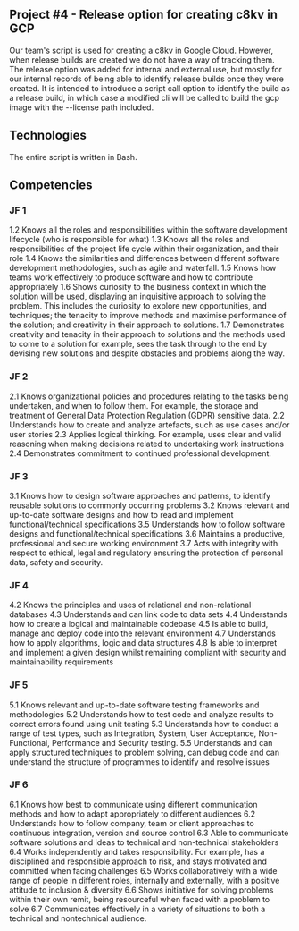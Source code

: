 ## Project #4 - Release option for creating c8kv in GCP

Our team's script is used for creating a c8kv in Google Cloud. However, when release builds are created we do not have a way of tracking them.
The release option was added for internal and external use, but mostly for our internal records of being able to identify release builds once they were created. It is intended to introduce a script call option to identify the build as a release build, in which case a modified cli will be called to build the gcp image with the --license path included. 

## Technologies
The entire script is written in Bash.

## Competencies
### JF 1
1.2 Knows all the roles and responsibilities within the software development lifecycle (who is responsible for what)
1.3 Knows all the roles and responsibilities of the project life cycle within their organization, and their role
1.4 Knows the similarities and differences between different software development methodologies, such as agile and waterfall.
1.5 Knows how teams work effectively to produce software and how to contribute appropriately
1.6 Shows curiosity to the business context in which the solution will be used, displaying an inquisitive approach to solving the problem. This includes the curiosity to explore new opportunities, and techniques; the tenacity to improve methods and maximise performance of the solution; and creativity in their approach to solutions.
1.7 Demonstrates creativity and tenacity in their approach to solutions and the methods used to come to a solution for example, sees the task through to the end by devising new solutions and despite obstacles and problems along the way.

### JF 2
2.1 Knows organizational policies and procedures relating to the tasks being undertaken, and when to follow them. For example, the storage and treatment of General Data Protection Regulation (GDPR) sensitive data.
2.2 Understands how to create and analyze artefacts, such as use cases and/or user stories
2.3 Applies logical thinking. For example, uses clear and valid reasoning when making decisions related to undertaking work instructions
2.4 Demonstrates commitment to continued professional development.

### JF 3
3.1 Knows how to design software approaches and patterns, to identify reusable solutions to commonly occurring problems
3.2 Knows relevant and up-to-date software designs and how to read and implement functional/technical specifications
3.5 Understands how to follow software designs and functional/technical specifications
3.6 Maintains a productive, professional and secure working environment
3.7 Acts with integrity with respect to ethical, legal and regulatory ensuring the protection of personal data, safety and security.

### JF 4
4.2 Knows the principles and uses of relational and non-relational databases
4.3 Understands and can link code to data sets
4.4 Understands how to create a logical and maintainable codebase
4.5 Is able to build, manage and deploy code into the relevant environment
4.7 Understands how to apply algorithms, logic and data structures
4.8 Is able to interpret and implement a given design whilst remaining compliant with security and maintainability requirements

### JF 5
5.1 Knows relevant and up-to-date software testing frameworks and methodologies
5.2 Understands how to test code and analyze results to correct errors found using unit testing
5.3 Understands how to conduct a range of test types, such as Integration, System, User Acceptance, Non-Functional, Performance and Security testing.
5.5 Understands and can apply structured techniques to problem solving, can debug code and can understand the structure of programmes to identify and resolve issues

### JF 6
6.1 Knows how best to communicate using different communication methods and how to adapt appropriately to different audiences
6.2 Understands how to follow company, team or client approaches to continuous integration, version and source control
6.3 Able to communicate software solutions and ideas to technical and non-technical stakeholders
6.4 Works independently and takes responsibility. For example, has a disciplined and responsible approach to risk, and stays motivated and committed when facing challenges
6.5 Works collaboratively with a wide range of people in different roles, internally and externally, with a positive attitude to inclusion & diversity
6.6 Shows initiative for solving problems within their own remit, being resourceful when faced with a problem to solve
6.7 Communicates effectively in a variety of situations to both a technical and nontechnical audience.
